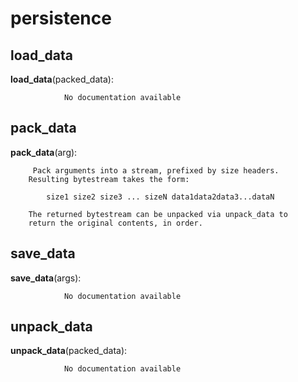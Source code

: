 persistence
==============



load_data
--------------

**load_data**(packed_data):

				No documentation available


pack_data
--------------

**pack_data**(arg):

		 Pack arguments into a stream, prefixed by size headers.
        Resulting bytestream takes the form:
            
            size1 size2 size3 ... sizeN data1data2data3...dataN
            
        The returned bytestream can be unpacked via unpack_data to
        return the original contents, in order. 


save_data
--------------

**save_data**(args):

				No documentation available


unpack_data
--------------

**unpack_data**(packed_data):

				No documentation available
